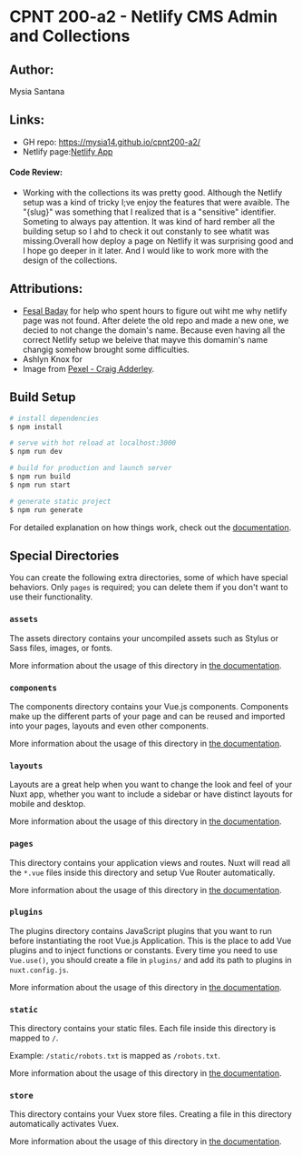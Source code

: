# CPNT 200-a2 - Netlify CMS Admin and Collections

## Author: 
Mysia Santana

## Links:
* GH repo: https://mysia14.github.io/cpnt200-a2/
* Netlify page:[Netlify App](https://lucid-visvesvaraya-e0e956.netlify.app/admin/#/collections/blog) 

 #### Code Review:
 - Working with the collections its was pretty good. Although the Netlify setup was a kind of tricky I;ve enjoy the features that were avaible. The "{slug}" was something that I realized that is a "sensitive" identifier. Someting to always pay attention. It was kind of hard rember all the building setup so I ahd to check it out constanly to see whatit was missing.Overall how deploy a page on Netlify it was surprising good and I hope go deeper in it later. And I would like to work more with the design of the collections.


## Attributions:

- [Fesal Baday](https://github.com/FesalBadday) for help who spent hours to figure out wiht me why netlify page was not found. After delete the old repo and made a new one, we decied to not change the domain's name. Because even having all the correct Netlify setup we beleive that mayve this domamin's name changig somehow brought some difficulties.
- Ashlyn Knox for 
- Image from [Pexel -  Craig Adderley](https://www.pexels.com/photo/concrete-road-between-trees-1563356/).

## Build Setup

```bash
# install dependencies
$ npm install

# serve with hot reload at localhost:3000
$ npm run dev

# build for production and launch server
$ npm run build
$ npm run start

# generate static project
$ npm run generate
```

For detailed explanation on how things work, check out the [documentation](https://nuxtjs.org).

## Special Directories

You can create the following extra directories, some of which have special behaviors. Only `pages` is required; you can delete them if you don't want to use their functionality.

### `assets`

The assets directory contains your uncompiled assets such as Stylus or Sass files, images, or fonts.

More information about the usage of this directory in [the documentation](https://nuxtjs.org/docs/2.x/directory-structure/assets).

### `components`

The components directory contains your Vue.js components. Components make up the different parts of your page and can be reused and imported into your pages, layouts and even other components.

More information about the usage of this directory in [the documentation](https://nuxtjs.org/docs/2.x/directory-structure/components).

### `layouts`

Layouts are a great help when you want to change the look and feel of your Nuxt app, whether you want to include a sidebar or have distinct layouts for mobile and desktop.

More information about the usage of this directory in [the documentation](https://nuxtjs.org/docs/2.x/directory-structure/layouts).


### `pages`

This directory contains your application views and routes. Nuxt will read all the `*.vue` files inside this directory and setup Vue Router automatically.

More information about the usage of this directory in [the documentation](https://nuxtjs.org/docs/2.x/get-started/routing).

### `plugins`

The plugins directory contains JavaScript plugins that you want to run before instantiating the root Vue.js Application. This is the place to add Vue plugins and to inject functions or constants. Every time you need to use `Vue.use()`, you should create a file in `plugins/` and add its path to plugins in `nuxt.config.js`.

More information about the usage of this directory in [the documentation](https://nuxtjs.org/docs/2.x/directory-structure/plugins).

### `static`

This directory contains your static files. Each file inside this directory is mapped to `/`.

Example: `/static/robots.txt` is mapped as `/robots.txt`.

More information about the usage of this directory in [the documentation](https://nuxtjs.org/docs/2.x/directory-structure/static).

### `store`

This directory contains your Vuex store files. Creating a file in this directory automatically activates Vuex.

More information about the usage of this directory in [the documentation](https://nuxtjs.org/docs/2.x/directory-structure/store).
